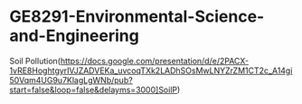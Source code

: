 # GE8291-Environmental-Science-and-Engineering
Soil Pollution(https://docs.google.com/presentation/d/e/2PACX-1vRE8HoghtgyrIVJZADVEKa_uvcoqTXk2LADhSOsMwLNYZrZM1CT2c_A14gi50Vqm4UG9u7KlagLgWNb/pub?start=false&loop=false&delayms=3000]SoilP)
